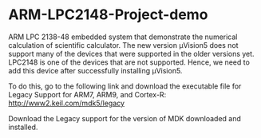 # ARM-LPC2148-Project-demo
ARM LPC 2138-48 embedded system that demonstrate the numerical calculation of scientific calculator.
The new version µVision5 does not support many of the devices that were supported in the older versions yet. LPC2148 is one of the devices that are not supported. Hence, we need to add this device after successfully installing µVision5.

To do this, go to the following link and download the executable file for Legacy Support for ARM7, ARM9, and Cortex-R: http://www2.keil.com/mdk5/legacy

Download the Legacy support for the version of MDK downloaded and installed.

